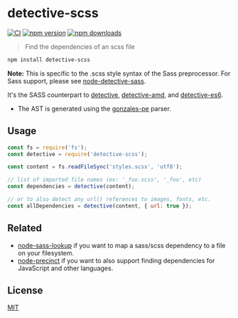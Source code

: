 # detective-scss

[![CI](https://img.shields.io/github/actions/workflow/status/dependents/node-detective-scss/ci.yml?branch=main&label=CI&logo=github)](https://github.com/dependents/node-detective-scss/actions/workflows/ci.yml?query=branch%3Amain)
[![npm version](https://img.shields.io/npm/v/detective-scss?logo=npm&logoColor=fff)](https://www.npmjs.com/package/detective-scss)
[![npm downloads](https://img.shields.io/npm/dm/detective-scss)](https://www.npmjs.com/package/detective-scss)

> Find the dependencies of an scss file

```sh
npm install detective-scss
```

**Note:** This is specific to the .scss style syntax of the Sass preprocessor. For Sass support, please see [node-detective-sass](https://github.com/dependents/node-detective-sass).

It's the SASS counterpart to [detective](https://github.com/substack/node-detective), [detective-amd](https://github.com/dependents/node-detective-amd), and [detective-es6](https://github.com/dependents/node-detective-es6).

* The AST is generated using the [gonzales-pe](https://github.com/tonyganch/gonzales-pe) parser.

## Usage

```js
const fs = require('fs');
const detective = require('detective-scss');

const content = fs.readFileSync('styles.scss', 'utf8');

// list of imported file names (ex: '_foo.scss', '_foo', etc)
const dependencies = detective(content);

// or to also detect any url() references to images, fonts, etc.
const allDependencies = detective(content, { url: true });
```

## Related

* [node-sass-lookup](https://github.com/dependents/node-sass-lookup) if you want to map a sass/scss dependency to a file on your filesystem.
* [node-precinct](https://github.com/dependents/node-precinct) if you want to also support finding dependencies for JavaScript and other languages.

## License

[MIT](LICENSE)
